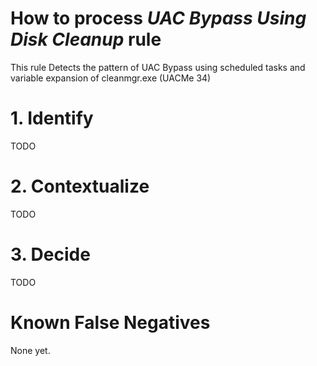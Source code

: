 # How to process *UAC Bypass Using Disk Cleanup* rule
This rule Detects the pattern of UAC Bypass using scheduled tasks and variable expansion of cleanmgr.exe (UACMe 34)

# 1. Identify
TODO

# 2. Contextualize
TODO

# 3. Decide
TODO

# Known False Negatives
None yet.
